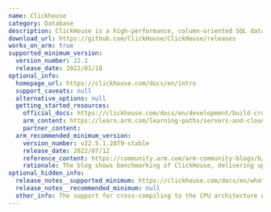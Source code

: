 ```yaml
---
name: Clickhouse
category: Database
description: ClickHouse is a high-performance, column-oriented SQL database management system (DBMS) for online analytical processing (OLAP).
download_url: https://github.com/ClickHouse/ClickHouse/releases
works_on_arm: true
supported_minimum_version:
  version_number: 22.1
  release_date: 2022/01/18
optional_info:
  homepage_url: https://clickhouse.com/docs/en/intro
  support_caveats: null
  alternative_options: null
  getting_started_resources:
    official_docs: https://clickhouse.com/docs/en/development/build-cross-arm
    arm_content: https://learn.arm.com/learning-paths/servers-and-cloud-computing/clickhouse/
    partner_content:
  arm_recommended_minimum_version:
    version_number: v22.5.1.2079-stable
    release_date: 2022/07/12
    reference_content: https://community.arm.com/arm-community-blogs/b/servers-and-cloud-computing-blog/posts/improve-clickhouse-performance-up-to-26-by-using-aws-graviton3
    rationale: The blog shows benchmarking of ClickHouse, delivering up to 26% improvements by using AWS Graviton3 vs other architectures.
optional_hidden_info:
  release_notes__supported_minimum: https://clickhouse.com/docs/en/whats-new/changelog/2022#buildtestingpackaging-improvement-11
  release_notes__recommended_minimum: null
  other_info: The support for cross-compiling to the CPU architecture AARCH64 was added in version 19.17.4.11, as mentioned [here](https://clickhouse.com/docs/en/whats-new/changelog/2019#buildtestingpackaging-improvement). However, ARM64 binaries are released at GitHub releases from version v22.3.7.28-lts onwards. Kindly refer [here](https://github.com/ClickHouse/ClickHouse/releases/tag/v22.3.7.28-lts). Also, on the official clickhouse website, it's mentioned in the changelogs of v22.1 that this version adds packages, functional tests and Docker builds for AArch64. Kindly refer [here](https://clickhouse.com/docs/en/whats-new/changelog/2022#buildtestingpackaging-improvement-11).
---
```

